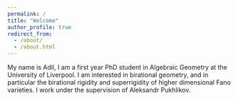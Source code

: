 ```yaml
---
permalink: /
title: "Welcome"
author_profile: true
redirect_from: 
  - /about/
  - /about.html
---
```


My name is Adil, I am a first year PhD student in Algebraic Geometry at the University of Liverpool. I am interested in birational geometry, and in particular the birational rigidity and superrigidity of higher dimensional Fano varieties. I work under the supervision of Aleksandr Pukhlikov. 

